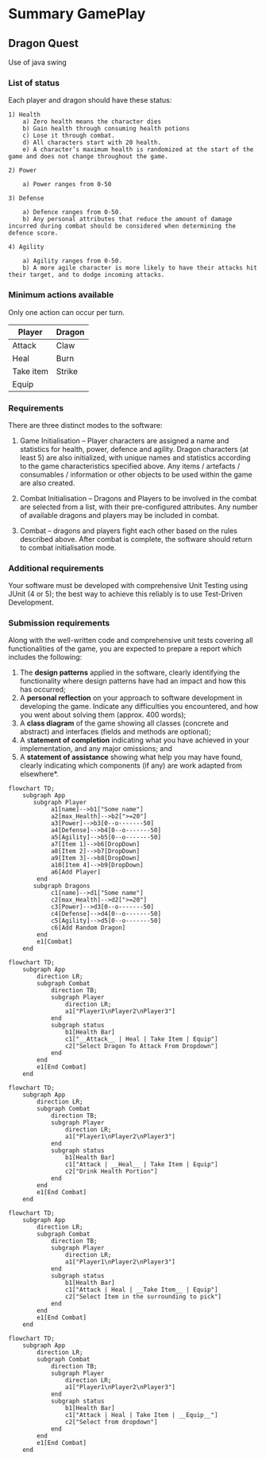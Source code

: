 
# Summary GamePlay
## Dragon Quest
Use of java swing

### List of status
Each player and dragon should have these status:
```
1) Health
    a) Zero health means the character dies
    b) Gain health through consuming health potions
    c) Lose it through combat. 
    d) All characters start with 20 health. 
    e) A character’s maximum health is randomized at the start of the game and does not change throughout the game.

2) Power

    a) Power ranges from 0-50

3) Defense

    a) Defence ranges from 0-50.
    b) Any personal attributes that reduce the amount of damage incurred during combat should be considered when determining the defence score.

4) Agility 

    a) Agility ranges from 0-50.
    b) A more agile character is more likely to have their attacks hit their target, and to dodge incoming attacks.

```

### Minimum actions available
Only one action can occur per turn.

Player     | Dragon
-----------|-------
Attack     |  Claw
Heal       |  Burn
Take item  | Strike
Equip      | 


### Requirements
There are three distinct modes to the software: 
1) Game Initialisation – Player characters are assigned a name and statistics for health, power, defence and agility. Dragon characters (at least 5) are also initialized, with unique names and statistics according to the game characteristics specified above. Any items / artefacts / consumables / information or other objects to be used within the game are also created. 

2) Combat Initialisation  – Dragons and Players to be involved in the combat are selected from a list, with their pre-configured attributes. Any number of available dragons and players may be included in combat. 

3) Combat – dragons and players fight each other based on the rules described above. After combat is complete, the software should return to combat initialisation mode.

### Additional requirements 
Your software must be developed with comprehensive Unit Testing using JUnit (4 or 5); the best way to 
achieve this reliably is to use Test-Driven Development.

### Submission requirements
Along with the well-written code and comprehensive unit tests covering all functionalities of the game, you are expected to prepare a report which includes the following: 

1) The **design patterns** applied in the software, clearly identifying the functionality where design patterns have had an impact and how this has occurred; 
2) A **personal reflection** on your approach to software development in developing the game. Indicate any difficulties you encountered, and how you went about solving them (approx. 400 words); 
3) A **class diagram** of the game showing all classes (concrete and abstract) and interfaces (fields and methods are optional); 
4) A s**tatement of completion** indicating what you have achieved in your implementation, and any major omissions; and 
5) A **statement of assistance** showing what help you may have found, clearly indicating which components (if any) are work adapted from elsewhere*.

```mermaid
flowchart TD;
    subgraph App
       subgraph Player
            a1[name]-->b1["Some name"]
            a2[max_Health]-->b2[">=20"]
            a3[Power]-->b3[0--o-------50]
            a4[Defense]-->b4[0--o-------50]
            a5[Agility]-->b5[0--o-------50]
            a7[Item 1]-->b6[DropDown]
            a8[Item 2]-->b7[DropDown]
            a9[Item 3]-->b8[DropDown]
            a10[Item 4]-->b9[DropDown]
            a6[Add Player]
        end 
       subgraph Dragons
            c1[name]-->d1["Some name"]
            c2[max_Health]-->d2[">=20"]
            c3[Power]-->d3[0--o-------50]
            c4[Defense]-->d4[0--o-------50]
            c5[Agility]-->d5[0--o-------50]
            c6[Add Random Dragon]
        end 
        e1[Combat]
    end
```
```mermaid
flowchart TD;
    subgraph App
        direction LR;
        subgraph Combat
            direction TB;
            subgraph Player
                direction LR;
                a1["Player1\nPlayer2\nPlayer3"]
            end
            subgraph status
                b1[Health Bar]
                c1["__Attack__ | Heal | Take Item | Equip"]
                c2["Select Dragon To Attack From Dropdown"]
            end  
        end
        e1[End Combat]
    end
```

```mermaid
flowchart TD;
    subgraph App
        direction LR;
        subgraph Combat
            direction TB;
            subgraph Player
                direction LR;
                a1["Player1\nPlayer2\nPlayer3"]
            end
            subgraph status
                b1[Health Bar]
                c1["Attack | __Heal__ | Take Item | Equip"]
                c2["Drink Health Portion"]
            end  
        end
        e1[End Combat]
    end
```
```mermaid
flowchart TD;
    subgraph App
        direction LR;
        subgraph Combat
            direction TB;
            subgraph Player
                direction LR;
                a1["Player1\nPlayer2\nPlayer3"]
            end
            subgraph status
                b1[Health Bar]
                c1["Attack | Heal | __Take Item__ | Equip"]
                c2["Select Item in the surrounding to pick"]
            end  
        end
        e1[End Combat]
    end
```

```mermaid
flowchart TD;
    subgraph App
        direction LR;
        subgraph Combat
            direction TB;
            subgraph Player
                direction LR;
                a1["Player1\nPlayer2\nPlayer3"]
            end
            subgraph status
                b1[Health Bar]
                c1["Attack | Heal | Take Item | __Equip__"]
                c2["Select from dropdown"]
            end  
        end
        e1[End Combat]
    end
```

